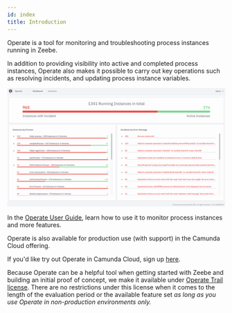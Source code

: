 ```yaml
---
id: index
title: Introduction
---
```


Operate is a tool for monitoring and troubleshooting process instances running in Zeebe.

<!--
import ThemedImage from '@theme/ThemedImage';

<ThemedImage
alt="Operate Introduction"
sources={{
light: useBaseUrl('img/operate-introduction_light.png'),
dark: useBaseUrl('img/operate-introduction_dark.png'),
}}
/>;
-->

In addition to providing visibility into active and completed process instances, Operate also makes it possible to carry out key operations such as resolving <!-- FIXME: [incidents](/reference/incidents.html) --> incidents, and updating process instance variables.

![operate-introduction](img/operate-introduction_light.png)

In the [Operate User Guide](../userguide/basic-operate-navigation), learn how to use it to monitor process instances and more features.

Operate is also available for production use (with support) in the Camunda Cloud offering.

If you'd like try out Operate in Camunda Cloud, sign up [here](https://accounts.cloud.camunda.io/signup).

Because Operate can be a helpful tool when getting started with Zeebe and building an initial proof of concept, we make it available under [Operate Trail license](https://camunda.com/legal/terms/cloud-terms-and-conditions/general-terms-and-conditions-for-the-operate-trial-version/). There are no restrictions under this license when it comes to the length of the evaluation period or the available feature set _as long as you use Operate in non-production environments only._

